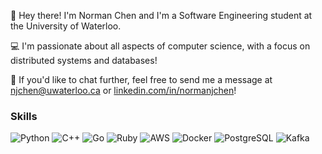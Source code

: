 👋 Hey there! I'm Norman Chen and I'm a Software Engineering student at the University of Waterloo.

💻 I'm passionate about all aspects of computer science, with a focus on distributed systems and databases!

💬 If you'd like to chat further, feel free to send me a message at [njchen@uwaterloo.ca](mailto:njchen@uwaterloo.ca) or [linkedin.com/in/normanjchen](https://www.linkedin.com/in/normanjchen/)!

### Skills
![Python](https://img.shields.io/badge/Python-FFD43B?style=for-the-badge&logo=python&logoColor=blue)
![C++](https://img.shields.io/badge/C%2B%2B-00599C?style=for-the-badge&logo=c%2B%2B&logoColor=white)
![Go](https://img.shields.io/badge/Go-00ADD8?style=for-the-badge&logo=go&logoColor=white)
![Ruby](https://img.shields.io/badge/Ruby-CC342D?style=for-the-badge&logo=ruby&logoColor=white)
![AWS](https://img.shields.io/badge/AWS-FF9900?style=for-the-badge&logo=amazonaws&logoColor=white)
![Docker](https://img.shields.io/badge/Docker-2CA5E0?style=for-the-badge&logo=docker&logoColor=white)
![PostgreSQL](https://img.shields.io/badge/PostgreSQL-316192?style=for-the-badge&logo=postgresql&logoColor=white)
![Kafka](https://img.shields.io/badge/Kafka-231F20?style=for-the-badge&logo=apache-kafka&logoColor=white)
<!-- https://github.com/alexandresanlim/Badges4-README.md-Profile -->
